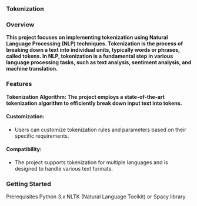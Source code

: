 ### Tokenization
### Overview
**This project focuses on implementing tokenization using Natural Language Processing (NLP) techniques. Tokenization is the process of breaking down a text into individual units, typically words or phrases, called tokens. In NLP, tokenization is a fundamental step in various language processing tasks, such as text analysis, sentiment analysis, and machine translation.**

### Features
**Tokenization Algorithm: The project employs a state-of-the-art tokenization algorithm to efficiently break down input text into tokens.**
#### Customization:
- Users can customize tokenization rules and parameters based on their specific requirements.
#### Compatibility: 
- The project supports tokenization for multiple languages and is designed to handle various text formats.
### Getting Started
Prerequisites
Python 3.x
NLTK (Natural Language Toolkit) or Spacy library
